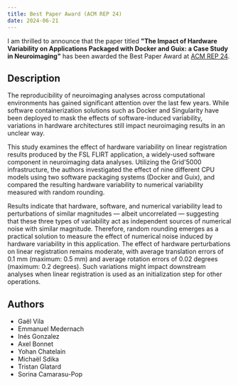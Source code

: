 ```yaml
---
title: Best Paper Award (ACM REP 24)
date: 2024-06-21
---
```


I am thrilled to announce that the paper titled **"The Impact of Hardware Variability on Applications Packaged with Docker and Guix: a Case Study in Neuroimaging"** has been awarded the Best Paper Award at [ACM REP 24](https://acm-rep.github.io/2024/).


## Description
The reproducibility of neuroimaging analyses across computational environments has gained significant attention over the last few years. While software containerization solutions such as Docker and Singularity have been deployed to mask the effects of software-induced variability, variations in hardware architectures still impact neuroimaging results in an unclear way.

This study examines the effect of hardware variability on linear registration results produced by the FSL FLIRT application, a widely-used software component in neuroimaging data analyses. Utilizing the Grid'5000 infrastructure, the authors investigated the effect of nine different CPU models using two software packaging systems (Docker and Guix), and compared the resulting hardware variability to numerical variability measured with random rounding.

Results indicate that hardware, software, and numerical variability lead to perturbations of similar magnitudes — albeit uncorrelated — suggesting that these three types of variability act as independent sources of numerical noise with similar magnitude. Therefore, random rounding emerges as a practical solution to measure the effect of numerical noise induced by hardware variability in this application. The effect of hardware perturbations on linear registration remains moderate, with average translation errors of 0.1 mm (maximum: 0.5 mm) and average rotation errors of 0.02 degrees (maximum: 0.2 degrees). Such variations might impact downstream analyses when linear registration is used as an initialization step for other operations.


## Authors
- Gaël Vila
- Emmanuel Medernach
- Inés Gonzalez
- Axel Bonnet
- Yohan Chatelain
- Michaël Sdika
- Tristan Glatard
- Sorina Camarasu-Pop
